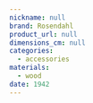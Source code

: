 ```yaml
---
nickname: null
brand: Rosendahl
product_url: null
dimensions_cm: null
categories:
  - accessories
materials:
  - wood
date: 1942
---
```


